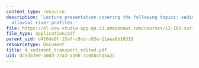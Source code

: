 ```yaml
---
content_type: resource
description: 'Lecture presentation covering the following topics: sediment transport,
  alluvial river profiles.'
file: https://ol-ocw-studio-app-qa.s3.amazonaws.com/courses/12-163-surface-processes-and-landscape-evolution-fall-2004/dc535399a0dd27a3a3987c050c535a2c_4_sediment_transport_edited.pdf
file_type: application/pdf
parent_uid: d416de0f-15af-c9cd-c83e-11aea6b10318
resourcetype: Document
title: 4_sediment_transport_edited.pdf
uid: dc535399-a0dd-27a3-a398-7c050c535a2c
---
```

